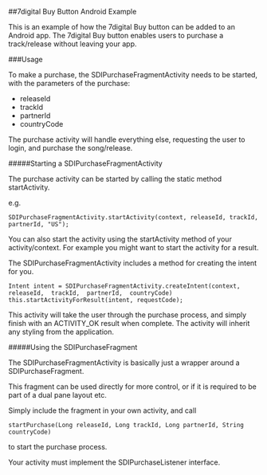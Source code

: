 ##7digital Buy Button Android Example

This is an example of how the 7digital Buy button can be added to an Android app.
The 7digital Buy button enables users to purchase a track/release without leaving your app.

###Usage
 
To make a purchase, the SDIPurchaseFragmentActivity needs to be started, with the parameters of the purchase:

 - releaseId
 - trackId
 - partnerId 
 - countryCode

The purchase activity will handle everything else, requesting the user to login, and purchase the song/release.

#####Starting a SDIPurchaseFragmentActivity

The purchase activity can be started by calling the static method startActivity.

e.g.

	SDIPurchaseFragmentActivity.startActivity(context, releaseId, trackId, partnerId, "US");
	
You can also start the activity using the startActivity method of your activity/context.
For example you might want to start the activity for a result. 

The SDIPurchaseFragmentActivity includes a method for creating the intent for you.
	
	Intent intent = SDIPurchaseFragmentActivity.createIntent(context, releaseId,  trackId,  partnerId,  countryCode)
	this.startActivityForResult(intent, requestCode);
	
This activity will take the user through the purchase process, and simply finish with an ACTIVITY_OK result when complete. The activity will inherit any styling from the application.
	
#####Using the SDIPurchaseFragment

The SDIPurchaseFragmentActivity is basically just a wrapper around a SDIPurchaseFragment.

This fragment can be used directly for more control, or if it is required to be part of a dual pane layout etc.

Simply include the fragment in your own activity, and call

	startPurchase(Long releaseId, Long trackId, Long partnerId, String countryCode)
	
to start the purchase process. 

Your activity must implement the SDIPurchaseListener interface.


